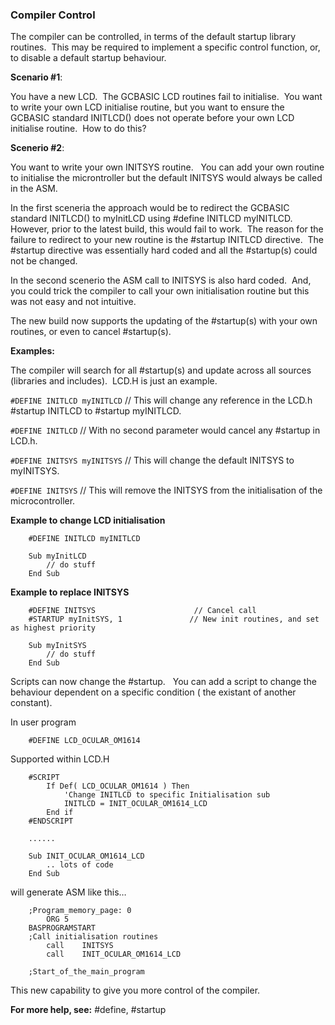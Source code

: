 <div class="section">

<div class="titlepage">

<div>

<div>

### <span id="_compiler_control"></span>Compiler Control

</div>

</div>

</div>

The compiler can be controlled, in terms of the default startup library
routines.  This may be required to implement a specific control
function, or, to disable a default startup behaviour.

<span class="strong">**Scenario \#1**</span>:

You have a new LCD.  The GCBASIC LCD routines fail to initialise.  You
want to write your own LCD initialise routine, but you want to ensure
the GCBASIC standard INITLCD() does not operate before your own LCD
initialise routine.  How to do this?

<span class="strong">**Scenerio \#2**</span>:

You want to write your own INITSYS routine.   You can add your own
routine to initialise the microntroller but the default INITSYS would
always be called in the ASM.

In the first sceneria the approach would be to redirect the GCBASIC
standard INITLCD() to myInitLCD using \#define INITLCD myINITLCD.  
However, prior to the latest build, this would fail to work.  The reason
for the failure to redirect to your new routine is the \#startup INITLCD
directive.  The \#startup directive was essentially hard coded and all
the \#startup(s) could not be changed.

In the second scenerio the ASM call to INITSYS is also hard coded.  And,
you could trick the compiler to call your own initialisation routine but
this was not easy and not intuitive.  

The new build now supports the updating of the \#startup(s) with your
own routines, or even to cancel \#startup(s).

<span class="strong">**Examples:**</span>

The compiler will search for all \#startup(s) and update across all
sources (libraries and includes).  LCD.H is just an example.

`#DEFINE INITLCD myINITLCD` // This will change any reference in the
LCD.h \#startup INITLCD to \#startup myINITLCD.

`#DEFINE INITLCD` // With no second parameter would cancel any \#startup
in LCD.h.

`#DEFINE INITSYS myINITSYS` // This will change the default INITSYS to
myINITSYS.

`#DEFINE INITSYS` // This will remove the INITSYS from the
initialisation of the microcontroller.

<span class="strong">**Example to change LCD initialisation**</span>

``` screen
    #DEFINE INITLCD myINITLCD

    Sub myInitLCD
        // do stuff
    End Sub
```

<span class="strong">**Example to replace INITSYS**</span>

``` screen
    #DEFINE INITSYS                      // Cancel call
    #STARTUP myInitSYS, 1               // New init routines, and set as highest priority

    Sub myInitSYS
        // do stuff
    End Sub
```

Scripts can now change the \#startup.   You can add a script to change
the behaviour dependent on a specific condition ( the existant of
another constant).

In user program

``` screen
    #DEFINE LCD_OCULAR_OM1614
```

Supported within LCD.H

``` screen
    #SCRIPT
        If Def( LCD_OCULAR_OM1614 ) Then
            'Change INITLCD to specific Initialisation sub
            INITLCD = INIT_OCULAR_OM1614_LCD
        End if
    #ENDSCRIPT

    ......

    Sub INIT_OCULAR_OM1614_LCD
        .. lots of code
    End Sub
```

will generate ASM like this…​

``` screen
    ;Program_memory_page: 0
        ORG 5
    BASPROGRAMSTART
    ;Call initialisation routines
        call    INITSYS
        call    INIT_OCULAR_OM1614_LCD

    ;Start_of_the_main_program
```

This new capability to give you more control of the compiler.  
  

<span class="strong">**For more help, see:**</span> \#define, \#startup

</div>
